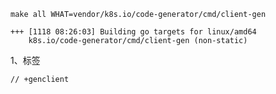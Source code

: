 
```shell
make all WHAT=vendor/k8s.io/code-generator/cmd/client-gen
```
```shell
+++ [1118 08:26:03] Building go targets for linux/amd64
    k8s.io/code-generator/cmd/client-gen (non-static)
```

1、标签
```shell
// +genclient
```


